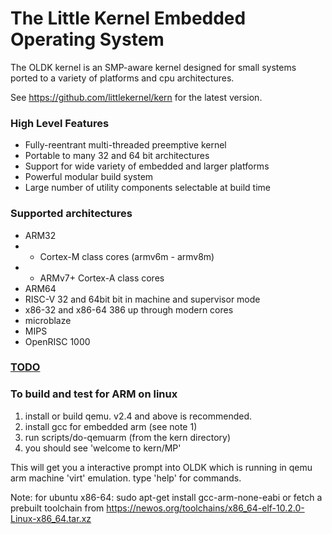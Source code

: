 # The Little Kernel Embedded Operating System

The OLDK kernel is an SMP-aware kernel designed for small systems ported to a variety of platforms and cpu architectures.

See https://github.com/littlekernel/kern for the latest version.

### High Level Features

- Fully-reentrant multi-threaded preemptive kernel
- Portable to many 32 and 64 bit architectures
- Support for wide variety of embedded and larger platforms
- Powerful modular build system
- Large number of utility components selectable at build time

### Supported architectures

-   ARM32
-   -  Cortex-M class cores (armv6m - armv8m)
-   -  ARMv7+ Cortex-A class cores
-   ARM64
-   RISC-V 32 and 64bit bit in machine and supervisor mode
-   x86-32 and x86-64 386 up through modern cores
-   microblaze
-   MIPS
-   OpenRISC 1000

### [TODO](docs/todo.md)

### To build and test for ARM on linux

1. install or build qemu. v2.4 and above is recommended.
2. install gcc for embedded arm (see note 1)
3. run scripts/do-qemuarm  (from the kern directory)
4. you should see 'welcome to kern/MP'

This will get you a interactive prompt into OLDK which is running in qemu
arm machine 'virt' emulation. type 'help' for commands.

Note: for ubuntu x86-64:
sudo apt-get install gcc-arm-none-eabi
or fetch a prebuilt toolchain from
https://newos.org/toolchains/x86_64-elf-10.2.0-Linux-x86_64.tar.xz
